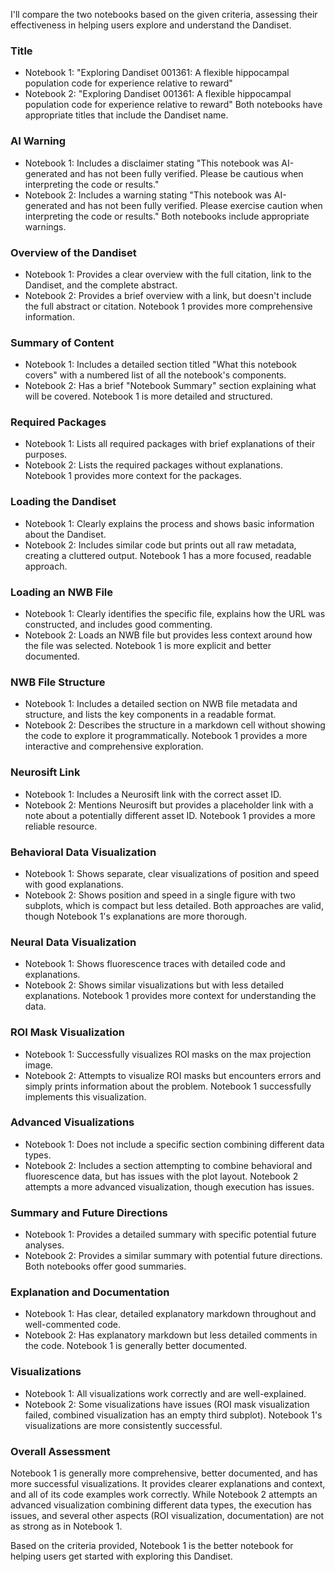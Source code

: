 I'll compare the two notebooks based on the given criteria, assessing their effectiveness in helping users explore and understand the Dandiset.

### Title
- Notebook 1: "Exploring Dandiset 001361: A flexible hippocampal population code for experience relative to reward"
- Notebook 2: "Exploring Dandiset 001361: A flexible hippocampal population code for experience relative to reward"
Both notebooks have appropriate titles that include the Dandiset name.

### AI Warning
- Notebook 1: Includes a disclaimer stating "This notebook was AI-generated and has not been fully verified. Please be cautious when interpreting the code or results."
- Notebook 2: Includes a warning stating "This notebook was AI-generated and has not been fully verified. Please exercise caution when interpreting the code or results."
Both notebooks include appropriate warnings.

### Overview of the Dandiset
- Notebook 1: Provides a clear overview with the full citation, link to the Dandiset, and the complete abstract.
- Notebook 2: Provides a brief overview with a link, but doesn't include the full abstract or citation.
Notebook 1 provides more comprehensive information.

### Summary of Content
- Notebook 1: Includes a detailed section titled "What this notebook covers" with a numbered list of all the notebook's components.
- Notebook 2: Has a brief "Notebook Summary" section explaining what will be covered.
Notebook 1 is more detailed and structured.

### Required Packages
- Notebook 1: Lists all required packages with brief explanations of their purposes.
- Notebook 2: Lists the required packages without explanations.
Notebook 1 provides more context for the packages.

### Loading the Dandiset
- Notebook 1: Clearly explains the process and shows basic information about the Dandiset.
- Notebook 2: Includes similar code but prints out all raw metadata, creating a cluttered output.
Notebook 1 has a more focused, readable approach.

### Loading an NWB File
- Notebook 1: Clearly identifies the specific file, explains how the URL was constructed, and includes good commenting.
- Notebook 2: Loads an NWB file but provides less context around how the file was selected.
Notebook 1 is more explicit and better documented.

### NWB File Structure
- Notebook 1: Includes a detailed section on NWB file metadata and structure, and lists the key components in a readable format.
- Notebook 2: Describes the structure in a markdown cell without showing the code to explore it programmatically.
Notebook 1 provides a more interactive and comprehensive exploration.

### Neurosift Link
- Notebook 1: Includes a Neurosift link with the correct asset ID.
- Notebook 2: Mentions Neurosift but provides a placeholder link with a note about a potentially different asset ID.
Notebook 1 provides a more reliable resource.

### Behavioral Data Visualization
- Notebook 1: Shows separate, clear visualizations of position and speed with good explanations.
- Notebook 2: Shows position and speed in a single figure with two subplots, which is compact but less detailed.
Both approaches are valid, though Notebook 1's explanations are more thorough.

### Neural Data Visualization
- Notebook 1: Shows fluorescence traces with detailed code and explanations.
- Notebook 2: Shows similar visualizations but with less detailed explanations.
Notebook 1 provides more context for understanding the data.

### ROI Mask Visualization
- Notebook 1: Successfully visualizes ROI masks on the max projection image.
- Notebook 2: Attempts to visualize ROI masks but encounters errors and simply prints information about the problem.
Notebook 1 successfully implements this visualization.

### Advanced Visualizations
- Notebook 1: Does not include a specific section combining different data types.
- Notebook 2: Includes a section attempting to combine behavioral and fluorescence data, but has issues with the plot layout.
Notebook 2 attempts a more advanced visualization, though execution has issues.

### Summary and Future Directions
- Notebook 1: Provides a detailed summary with specific potential future analyses.
- Notebook 2: Provides a similar summary with potential future directions.
Both notebooks offer good summaries.

### Explanation and Documentation
- Notebook 1: Has clear, detailed explanatory markdown throughout and well-commented code.
- Notebook 2: Has explanatory markdown but less detailed comments in the code.
Notebook 1 is generally better documented.

### Visualizations
- Notebook 1: All visualizations work correctly and are well-explained.
- Notebook 2: Some visualizations have issues (ROI mask visualization failed, combined visualization has an empty third subplot).
Notebook 1's visualizations are more consistently successful.

### Overall Assessment
Notebook 1 is generally more comprehensive, better documented, and has more successful visualizations. It provides clearer explanations and context, and all of its code examples work correctly. While Notebook 2 attempts an advanced visualization combining different data types, the execution has issues, and several other aspects (ROI visualization, documentation) are not as strong as in Notebook 1.

Based on the criteria provided, Notebook 1 is the better notebook for helping users get started with exploring this Dandiset.